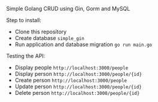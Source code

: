 Simple Golang CRUD using Gin, Gorm and MySQL

Step to install:
- Clone this repository
- Create database `simple_gin`
- Run application and database migration `go run main.go`

Testing the API:
- Display people `http://localhost:3000/people`
- Display person `http://localhost:3000/people/{id}`
- Create person `http://localhost:3000/people`
- Update person `http://localhost:3000/people/{id}`
- Delete person `http://localhost:3000/people/{id}`

